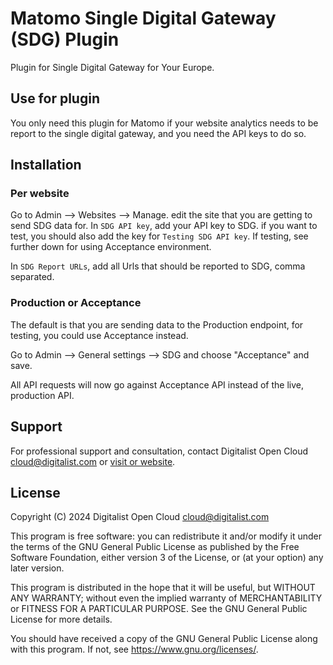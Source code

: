 # Matomo Single Digital Gateway (SDG) Plugin

Plugin for Single Digital Gateway for Your Europe.

## Use for plugin

You only need this plugin for Matomo if your website analytics needs
to be report to the single digital gateway, and you need the API keys
to do so.

## Installation

### Per website

Go to Admin --> Websites --> Manage. edit the site that you are getting to send
SDG data for. In `SDG API key`, add your API key to SDG. if you want to test,
you should also add the key for `Testing SDG API key`. If testing, see further
down for using Acceptance environment.

In `SDG Report URLs`, add all Urls that should be reported to SDG, comma separated.

### Production or Acceptance

The default is that you are sending data to the Production endpoint, for testing, you
could use Acceptance instead.

Go to Admin --> General settings --> SDG and choose "Acceptance" and save.

All API requests will now go against Acceptance API instead of the live, production
API.

## Support

For professional support and consultation, contact Digitalist Open Cloud <cloud@digitalist.com> or [visit or website](https://digitalist.cloud/services/eu/sdg-plugin-for-matomo).

## License

Copyright (C) 2024 Digitalist Open Cloud <cloud@digitalist.com>

This program is free software: you can redistribute it and/or modify it under the terms of the GNU General Public License as published by the Free Software Foundation, either version 3 of the License, or (at your option) any later version.

This program is distributed in the hope that it will be useful, but WITHOUT ANY WARRANTY; without even the implied warranty of MERCHANTABILITY or FITNESS FOR A PARTICULAR PURPOSE.  See the GNU General Public License for more details.

You should have received a copy of the GNU General Public License along with this program.  If not, see <https://www.gnu.org/licenses/>.
